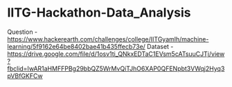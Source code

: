 # IITG-Hackathon-Data_Analysis
Question - https://www.hackerearth.com/challenges/college/IITGyamlh/machine-learning/5f9162e64be8402bae41b435ffecb73e/
Dataset - https://drive.google.com/file/d/1osv1ti_QNkxEDTaC1EVsm5cATsuuCJTj/view?fbclid=IwAR1aHMFFPBg29bbQZ5WrMvQiTJhO6XAP0QFENpbt3VWqj2Hyq3pVBfGKFCw
